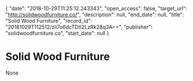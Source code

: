 {
  "date": "2018-10-29T11:25:12.243343", 
  "open_access": false, 
  "target_url": "http://solidwoodfurniture.co/", 
  "description": null, 
  "end_date": null, 
  "title": "Solid Wood Furniture", 
  "record_id": "20181029T112512/zli7o6dcTDtI2LzRk28q3A==", 
  "publisher": "solidwoodfurniture.co", 
  "start_date": null
}

# Solid Wood Furniture

None